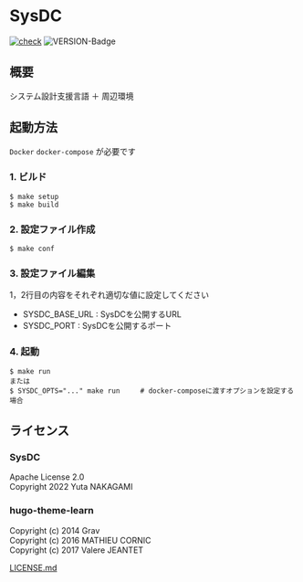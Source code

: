 # SysDC

[![check](https://github.com/Yuta1004/SysDC/actions/workflows/check.yml/badge.svg?branch=master)](https://github.com/Yuta1004/SysDC/actions/workflows/check.yml)
![VERSION-Badge](https://img.shields.io/github/v/release/Yuta1004/SysDC?style=flat)

## 概要

システム設計支援言語 ＋ 周辺環境

## 起動方法

`Docker` `docker-compose` が必要です

### 1. ビルド

```
$ make setup
$ make build
```

### 2. 設定ファイル作成

```
$ make conf
```

### 3. 設定ファイル編集

1，2行目の内容をそれぞれ適切な値に設定してください

- SYSDC_BASE_URL : SysDCを公開するURL
- SYSDC_PORT : SysDCを公開するポート

### 4. 起動

```
$ make run
または
$ SYSDC_OPTS="..." make run     # docker-composeに渡すオプションを設定する場合
```

## ライセンス

### SysDC

Apache License 2.0  
Copyright 2022 Yuta NAKAGAMI

### hugo-theme-learn

Copyright (c) 2014 Grav  
Copyright (c) 2016 MATHIEU CORNIC  
Copyright (c) 2017 Valere JEANTET

[LICENSE.md](https://github.com/matcornic/hugo-theme-learn/blob/master/LICENSE.md)
